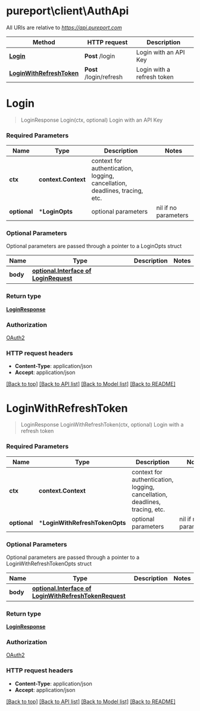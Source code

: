 # pureport\client\AuthApi

All URIs are relative to *https://api.pureport.com*

Method | HTTP request | Description
------------- | ------------- | -------------
[**Login**](AuthApi.md#Login) | **Post** /login | Login with an API Key
[**LoginWithRefreshToken**](AuthApi.md#LoginWithRefreshToken) | **Post** /login/refresh | Login with a refresh token


# **Login**
> LoginResponse Login(ctx, optional)
Login with an API Key



### Required Parameters

Name | Type | Description  | Notes
------------- | ------------- | ------------- | -------------
 **ctx** | **context.Context** | context for authentication, logging, cancellation, deadlines, tracing, etc.
 **optional** | ***LoginOpts** | optional parameters | nil if no parameters

### Optional Parameters
Optional parameters are passed through a pointer to a LoginOpts struct

Name | Type | Description  | Notes
------------- | ------------- | ------------- | -------------
 **body** | [**optional.Interface of LoginRequest**](LoginRequest.md)|  | 

### Return type

[**LoginResponse**](LoginResponse.md)

### Authorization

[OAuth2](../README.md#OAuth2)

### HTTP request headers

 - **Content-Type**: application/json
 - **Accept**: application/json

[[Back to top]](#) [[Back to API list]](../README.md#documentation-for-api-endpoints) [[Back to Model list]](../README.md#documentation-for-models) [[Back to README]](../README.md)

# **LoginWithRefreshToken**
> LoginResponse LoginWithRefreshToken(ctx, optional)
Login with a refresh token



### Required Parameters

Name | Type | Description  | Notes
------------- | ------------- | ------------- | -------------
 **ctx** | **context.Context** | context for authentication, logging, cancellation, deadlines, tracing, etc.
 **optional** | ***LoginWithRefreshTokenOpts** | optional parameters | nil if no parameters

### Optional Parameters
Optional parameters are passed through a pointer to a LoginWithRefreshTokenOpts struct

Name | Type | Description  | Notes
------------- | ------------- | ------------- | -------------
 **body** | [**optional.Interface of LoginWithRefreshTokenRequest**](LoginWithRefreshTokenRequest.md)|  | 

### Return type

[**LoginResponse**](LoginResponse.md)

### Authorization

[OAuth2](../README.md#OAuth2)

### HTTP request headers

 - **Content-Type**: application/json
 - **Accept**: application/json

[[Back to top]](#) [[Back to API list]](../README.md#documentation-for-api-endpoints) [[Back to Model list]](../README.md#documentation-for-models) [[Back to README]](../README.md)

